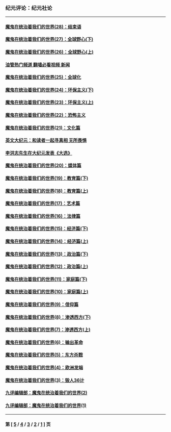 ### 纪元评论：纪元社论
---
#### [魔鬼在统治着我们的世界(28)：结束语](../../pages/nsc422/n10936246.md?05170330) 
#### [魔鬼在统治着我们的世界(27)：全球野心(下)](../../pages/nsc422/n10928319.md?05170330) 
#### [魔鬼在统治着我们的世界(26)：全球野心(上)](../../pages/nsc422/n10900318.md?05170330) 
#### [油管热门频道 翻墙必看视频 新闻](ok?05170330)
#### [魔鬼在统治着我们的世界(25)：全球化](../../pages/nsc422/n10788205.md?05170330) 
#### [魔鬼在统治着我们的世界(24)：环保主义(下)](../../pages/nsc422/n10695307.md?05170330) 
#### [魔鬼在统治着我们的世界(23)：环保主义(上)](../../pages/nsc422/n10688613.md?05170330) 
#### [魔鬼在统治着我们的世界(22)：恐怖主义](../../pages/nsc422/n10614727.md?05170330) 
#### [魔鬼在统治着我们的世界(21)：文化篇](../../pages/nsc422/n10597706.md?05170330) 
#### [英文大纪元：和读者一起寻真相 无所畏惧](../../pages/nsc422/n12542027.md?05170330) 
#### [李洪志先生在大纪元发表《大选》](../../pages/nsc422/n12534746.md?05170330) 
#### [魔鬼在统治着我们的世界(20)：媒体篇](../../pages/nsc422/n10586579.md?05170330) 
#### [魔鬼在统治着我们的世界(19)：教育篇(下)](../../pages/nsc422/n10564808.md?05170330) 
#### [魔鬼在统治着我们的世界(18)：教育篇(上)](../../pages/nsc422/n10526970.md?05170330) 
#### [魔鬼在统治着我们的世界(17)：艺术篇](../../pages/nsc422/n10499093.md?05170330) 
#### [魔鬼在统治着我们的世界(16)：法律篇](../../pages/nsc422/n10485969.md?05170330) 
#### [魔鬼在统治着我们的世界(15)：经济篇(下)](../../pages/nsc422/n10469975.md?05170330) 
#### [魔鬼在统治着我们的世界(14)：经济篇(上)](../../pages/nsc422/n10457370.md?05170330) 
#### [魔鬼在统治着我们的世界(13)：政治篇(下)](../../pages/nsc422/n10448270.md?05170330) 
#### [魔鬼在统治着我们的世界(12)：政治篇(上)](../../pages/nsc422/n10444576.md?05170330) 
#### [魔鬼在统治着我们的世界(11)：家庭篇(下)](../../pages/nsc422/n10440961.md?05170330) 
#### [魔鬼在统治着我们的世界(10)：家庭篇(上)](../../pages/nsc422/n10435448.md?05170330) 
#### [魔鬼在统治着我们的世界(9)：信仰篇](../../pages/nsc422/n10432159.md?05170330) 
#### [魔鬼在统治着我们的世界(8)：渗透西方(下)](../../pages/nsc422/n10429603.md?05170330) 
#### [魔鬼在统治着我们的世界(7)：渗透西方(上)](../../pages/nsc422/n10426013.md?05170330) 
#### [魔鬼在统治着我们的世界(6)：输出革命](../../pages/nsc422/n10421536.md?05170330) 
#### [魔鬼在统治着我们的世界(5)：东方杀戮](../../pages/nsc422/n10417707.md?05170330) 
#### [魔鬼在统治着我们的世界(4)：欧洲发端](../../pages/nsc422/n10414890.md?05170330) 
#### [魔鬼在统治着我们的世界(3)：毁人36计](../../pages/nsc422/n10411583.md?05170330) 
#### [九评编辑部：魔鬼在统治着我们的世界(2)](../../pages/nsc422/n10410036.md?05170330) 
#### [九评编辑部：魔鬼在统治着我们的世界(1)](../../pages/nsc422/n10406825.md?05170330) 

---
#### 第 [ [5](./5.md?05170330) / [4](./4.md?05170330) / [3](./3.md?05170330) / [2](./2.md?05170330) / [1](./1.md?05170330) ] 页
